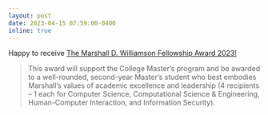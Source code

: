 ```yaml
---
layout: post
date: 2023-04-15 07:59:00-0400
inline: true
---
```

Happy to receive [The Marshall D. Williamson Fellowship Award 2023!](https://www.cc.gatech.edu/news/college-awards-exceptional-scs-faculty-students)
> This award will support the College Master’s program and be awarded to a well-rounded, second-year Master’s student who best embodies Marshall’s values of academic excellence and leadership (4 recipients – 1 each for Computer Science, Computational Science & Engineering, Human-Computer Interaction, and Information Security).


